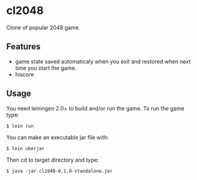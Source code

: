 # cl2048

Clone of popular 2048 game.

## Features

* game state saved automaticaly when you exit and restored when next
  time you start the game.
* hiscore

## Usage

You need leiningen 2.0+ to build and/or run the game.
To run the game type:

    $ lein run

You can make an executable jar file with:

    $ lein uberjar

Then cd to target directory and type:

    $ java -jar cl2048-0.1.0-standalone.jar


